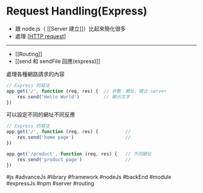 # Request Handling(Express)
- 跟 node.js（ [[Server 建立]]）比起來簡化很多
- 處理 [[HTTP request]]([[狀態碼]])

---
- [[Routing]]
- [[send 和 sendFile 回應(express)]]


處理各種網路請求的內容
```js
// Express 的寫法
app.get('/', function (req, res) {	// 參數：網址，建立 server
	res.send('Hello World')			// 顯示文字
})
```
可以設定不同的網址不同反應
```js
// Express 的寫法
app.get('/', function (req, res) {			// 
	res.send('home page')					// 
})

app.get('/product', function (req, res) {	// 不同網址
	res.send('product page')				// 
})
```
#js #advanceJs #library #framework #nodeJs #backEnd #module #expressJs #npm #server #routing 